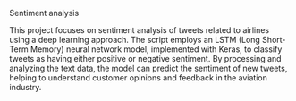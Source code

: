 
Sentiment analysis

This project focuses on sentiment analysis of tweets related to airlines using a deep learning approach. The script employs an LSTM (Long Short-Term Memory) neural network model, implemented with Keras, to classify tweets as having either positive or negative sentiment. By processing and analyzing the text data, the model can predict the sentiment of new tweets, helping to understand customer opinions and feedback in the aviation industry.
